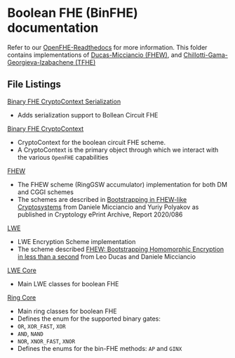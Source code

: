 # Boolean FHE (BinFHE) documentation

Refer to our [OpenFHE-Readthedocs](https://openfhe-development.readthedocs.io/en/latest/assets/sphinx_rsts/modules/binfhe.html) for more information. This folder contains implementations of [Ducas-Micciancio (FHEW)](https://eprint.iacr.org/2014/816.pdf), and [Chillotti-Gama-Georgieva-Izabachene (TFHE)](https://eprint.iacr.org/2018/421.pdf)

## File Listings

[Binary FHE CryptoContext Serialization](binfhecontext-ser.h)

- Adds serialization support to Bollean Circuit FHE

[Binary FHE CryptoContext](binfhecontext.h)

- CryptoContext for the boolean circuit FHE scheme.
- A CryptoContext is the primary object through which we interact with the various `OpenFHE` capabilities

[FHEW](fhew.h)

- The FHEW scheme (RingGSW accumulator) implementation for both DM and CGGI schemes
- The schemes are described in [Bootstrapping in FHEW-like Cryptosystems](https://eprint.iacr.org/2014/816) from Daniele
  Micciancio and Yuriy Polyakov as published in Cryptology ePrint Archive, Report 2020/086

[LWE](lwe.h)

- LWE Encryption Scheme implementation
- The scheme described [FHEW: Bootstrapping Homomorphic Encryption in less than a second](https://eprint.iacr.org/2014/816) from Leo Ducas and Daniele Micciancio

[LWE Core](lwecore.h)

- Main LWE classes for boolean FHE

[Ring Core](ringcore.h)

- Main ring classes for boolean FHE
- Defines the enum for the supported binary gates:
- ``OR``, ``XOR_FAST``, ``XOR``
- ``AND``, ``NAND``
- ``NOR``, ``XNOR_FAST``, ``XNOR``
- Defines the enums for the bin-FHE methods: ``AP`` and ``GINX``
